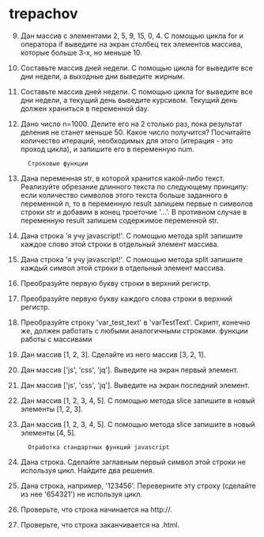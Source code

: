 # trepachov

 9. Дан массив с элементами 2, 5, 9, 15, 0, 4. С помощью цикла for и оператора if выведите на экран столбец тех элементов массива, которые больше 3-х, но меньше 10.
 14. Составьте массив дней недели. С помощью цикла for выведите все дни недели, а выходные дни выведите жирным.
 15.  Составьте массив дней недели. С помощью цикла for выведите все дни недели, а текущий день выведите курсивом. Текущий день должен храниться в переменной day.
 16. Дано число n=1000. Делите его на 2 столько раз, пока результат деления не станет меньше 50. Какое число получится? Посчитайте количество итераций, необходимых для этого (итерация - это проход цикла), и запишите его в переменную num.

           Строковые функции
 6. Дана переменная str, в которой хранится какой-либо текст. Реализуйте обрезание длинного текста по следующему принципу: если количество символов этого текста больше заданного в переменной n, то в переменную result запишем первые n символов строки str и добавим в конец троеточие '...'. В противном случае в переменную result запишем содержимое переменной str.
 8. Дана строка 'я учу javascript!'. С помощью метода split запишите каждое слово этой строки в отдельный элемент массива.

 9. Дана строка 'я учу javascript!'. С помощью метода split запишите каждый символ этой строки в отдельный элемент массива.
 12. Преобразуйте первую букву строки в верхний регистр.

 13. Преобразуйте первую букву каждого слова строки в верхний регистр.

 14. Преобразуйте строку 'var_test_text' в 'varTestText'. Скрипт, конечно же, должен работать с любыми аналогичными строками.
    функции работы с массивами

2.  Дан массив [1, 2, 3]. Сделайте из него массив [3, 2, 1].
5. Дан массив ['js', 'css', 'jq']. Выведите на экран первый элемент.

 6. Дан массив ['js', 'css', 'jq']. Выведите на экран последний элемент.
 7. Дан массив [1, 2, 3, 4, 5]. С помощью метода slice запишите в новый элементы [1, 2, 3].

 8. Дан массив [1, 2, 3, 4, 5]. С помощью метода slice запишите в новый элементы [4, 5].
     
          Отработка стандартных функций javascript
1. Дана строка. Сделайте заглавным первый символ этой строки не используя цикл. Найдите два решения.
2. Дана строка, например, '123456'. Переверните эту строку (сделайте из нее '654321') не используя цикл.
3. Проверьте, что строка начинается на http://.
4. Проверьте, что строка заканчивается на .html.          